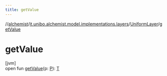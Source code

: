 ```yaml
---
title: getValue
---
```

//[alchemist](../../../index.html)/[it.unibo.alchemist.model.implementations.layers](../index.html)/[UniformLayer](index.html)/[getValue](get-value.html)



# getValue



[jvm]\
open fun [getValue](get-value.html)(p: [P](../../it.unibo.alchemist.model.interfaces/-route/index.html)): [T](../-step-layer/index.html)




